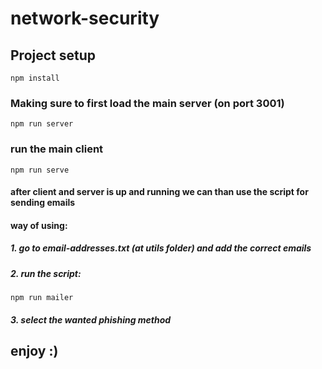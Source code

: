 # network-security

## Project setup
```
npm install
```

### Making sure to first load the main server (on port 3001)
```
npm run server
```

### run the main client
```
npm run serve
```

#### after client and server is up and running we can than use the script for sending emails
#### way of using:
##### 1. go to email-addresses.txt (at utils folder) and add the correct emails 
##### 2. run the script:
```
npm run mailer
```
##### 3. select the wanted phishing method

## enjoy :)

